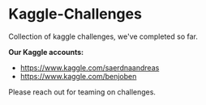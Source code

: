 # Kaggle-Challenges
Collection of kaggle challenges, we've completed so far.

**Our Kaggle accounts:** 
- https://www.kaggle.com/saerdnaandreas
- https://www.kaggle.com/benjoben


Please reach out for teaming on challenges.
